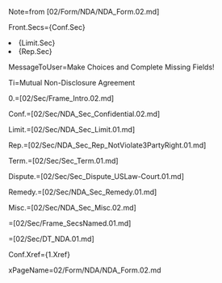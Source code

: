Note=from [02/Form/NDA/NDA_Form.02.md]
 
Front.Secs={Conf.Sec}<li>{Limit.Sec}<li>{Rep.Sec}

MessageToUser=Make Choices and Complete Missing Fields!

Ti=Mutual Non-Disclosure Agreement

0.=[02/Sec/Frame_Intro.02.md]

Conf.=[02/Sec/NDA_Sec_Confidential.02.md]

Limit.=[02/Sec/NDA_Sec_Limit.01.md]

Rep.=[02/Sec/NDA_Sec_Rep_NotViolate3PartyRight.01.md]

Term.=[02/Sec/Sec_Term.01.md]

Dispute.=[02/Sec/Sec_Dispute_USLaw-Court.01.md]

Remedy.=[02/Sec/NDA_Sec_Remedy.01.md]

Misc.=[02/Sec/NDA_Sec_Misc.02.md]

=[02/Sec/Frame_SecsNamed.01.md]

=[02/Sec/DT_NDA.01.md]

Conf.Xref={1.Xref}

xPageName=02/Form/NDA/NDA_Form.02.md